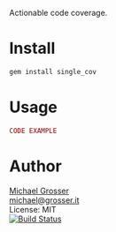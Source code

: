 Actionable code coverage.

Install
=======

```Bash
gem install single_cov
```

Usage
=====

```Ruby
CODE EXAMPLE
```

Author
======
[Michael Grosser](http://grosser.it)<br/>
michael@grosser.it<br/>
License: MIT<br/>
[![Build Status](https://travis-ci.org/grosser/single_cov.png)](https://travis-ci.org/grosser/single_cov)
